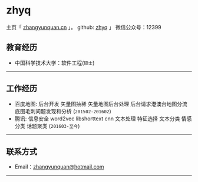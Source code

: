 # zhyq

主页「 [zhangyunquan.cn](http://zhangyunquan.com) 」。
github:  [zhyq](http://github/zhyq.com) 」
微信公众号：12399


## 教育经历

 - 中国科学技术大学：软件工程(``` 硕士 ```)

---

## 工作经历
 - 百度地图: 后台开发 矢量图抽稀 矢量地图后台处理 后台请求港澳台地图分流 底图毛刺问题发现和分析 (``` 201502-201602 ```)
 - 腾讯: 信息安全  word2vec libshorttext cnn 文本处理 特征选择 文本分类 情感分类 话题聚类 (``` 201603-至今 ```)
---


## 联系方式

- Email：zhangyunquan@hotmail.com 
---

